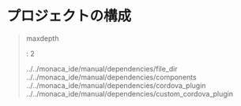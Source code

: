 プロジェクトの構成
==================

> maxdepth
>
> :   2
>
> ../../monaca\_ide/manual/dependencies/file\_dir
> ../../monaca\_ide/manual/dependencies/components
> ../../monaca\_ide/manual/dependencies/cordova\_plugin
> ../../monaca\_ide/manual/dependencies/custom\_cordova\_plugin
